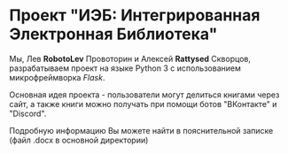 # Проект "ИЭБ: Интегрированная Электронная Библиотека"
Мы, Лев **RobotoLev** Провоторин и Алексей **Rattysed** Скворцов, разрабатываем проект на языке Python 3 с использованием микрофреймворка *Flask*.

Основная идея проекта - пользователи могут делиться книгами через сайт, а также книги можно получать при помощи ботов "ВКонтакте" и "Discord".

Подробную информацию Вы можете найти в пояснительной записке (файл .docx в основной директории)